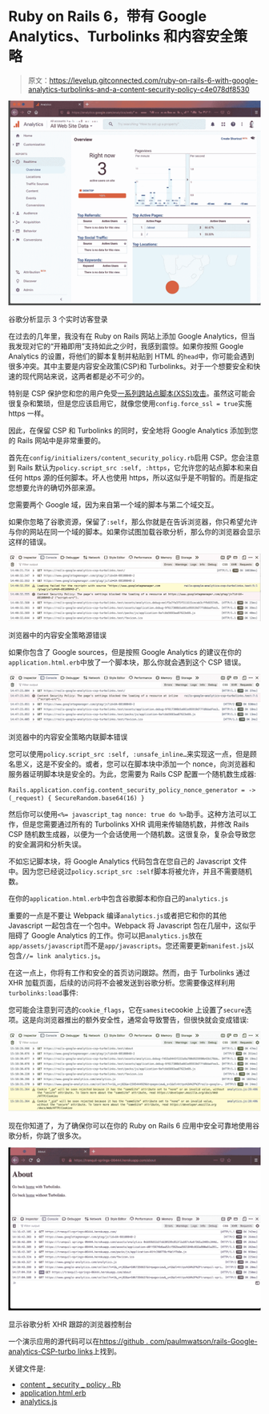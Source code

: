 # Ruby on Rails 6，带有 Google Analytics、Turbolinks 和内容安全策略

> 原文：<https://levelup.gitconnected.com/ruby-on-rails-6-with-google-analytics-turbolinks-and-a-content-security-policy-c4e078df8530>

![](img/f16d85f9131f5e0ad43bfd06c8db5b0b.png)

谷歌分析显示 3 个实时访客登录

在过去的几年里，我没有在 Ruby on Rails 网站上添加 Google Analytics，但当我发现对它的“开箱即用”支持如此之少时，我感到震惊。如果你按照 Google Analytics 的设置，将他们的脚本复制并粘贴到 HTML 的`head`中，你可能会遇到很多冲突。其中主要是内容安全政策(CSP)和 Turbolinks。对于一个想要安全和快速的现代网站来说，这两者都是必不可少的。

特别是 CSP 保护您和您的用户免受[一系列跨站点脚本(XSS)攻击](https://owasp.org/www-community/xss-filter-evasion-cheatsheet)。虽然这可能会很复杂和繁琐，但是您应该启用它，就像您使用`config.force_ssl = true`实施 https 一样。

因此，在保留 CSP 和 Turbolinks 的同时，安全地将 Google Analytics 添加到您的 Rails 网站中是非常重要的。

首先在`config/initializers/content_security_policy.rb`启用 CSP。您会注意到 Rails 默认为`policy.script_src :self, :https`，它允许您的站点脚本和来自任何 https 源的任何脚本。坏人也使用 https，所以这似乎是不明智的。而是指定您想要允许的确切外部来源。

您需要两个 Google 域，因为来自第一个域的脚本与第二个域交互。

如果你忽略了谷歌资源，保留了`:self`，那么你就是在告诉浏览器，你只希望允许与你的网站在同一个域的脚本。如果你试图加载谷歌分析，那么你的浏览器会显示这样的错误。

![](img/c1788605d1439d01d2a136e77da5d5ed.png)

浏览器中的内容安全策略源错误

如果你包含了 Google sources，但是按照 Google Analytics 的建议在你的`application.html.erb`中放了一个脚本块，那么你就会遇到这个 CSP 错误。

![](img/decefadcc0e516b79225571b19730c27.png)

浏览器中的内容安全策略内联脚本错误

您可以使用`policy.script_src :self, :unsafe_inline…`来实现这一点，但是顾名思义，这是不安全的。或者，您可以在脚本块中添加一个 nonce，向浏览器和服务器证明脚本块是安全的。为此，您需要为 Rails CSP 配置一个随机数生成器:

```
Rails.application.config.content_security_policy_nonce_generator = ->(_request) { SecureRandom.base64(16) }
```

然后你可以使用`<%= javascript_tag nonce: true do %>`助手。这种方法可以工作，但是您需要通过所有的 Turbolinks XHR 调用来传输随机数，并修改 Rails CSP 随机数生成器，以便为一个会话使用一个随机数。这很复杂，复杂会导致您的安全漏洞和分析失误。

不如忘记脚本块，将 Google Analytics 代码包含在您自己的 Javascript 文件中。因为您已经说过`policy.script_src :self`脚本将被允许，并且不需要随机数。

在你的`application.html.erb`中包含谷歌脚本和你自己的`analytics.js`

重要的一点是不要让 Webpack 编译`analytics.js`或者把它和你的其他 Javascript 一起包含在一个包中。Webpack 将 Javascript 包在几层中，这似乎阻碍了 Google Analytics 的工作。你可以把`analytics.js`放在`app/assets/javascript`而不是`app/javascripts`。您还需要更新`manifest.js`以包含`//= link analytics.js`。

在这一点上，你将有工作和安全的首页访问跟踪。然而，由于 Turbolinks 通过 XHR 加载页面，后续的访问将不会被发送到谷歌分析。您需要像这样利用`turbolinks:load`事件:

您可能会注意到可选的`cookie_flags`，它在`samesite`cookie 上设置了`secure`选项。这是向浏览器推出的额外安全性，通常会导致警告，但很快就会变成错误:

![](img/4047197f0cd793ed575ec75bcb382c49.png)

现在你知道了，为了确保你可以在你的 Ruby on Rails 6 应用中安全可靠地使用谷歌分析，你跳了很多次。

![](img/9b164b5400dc3c1ae657ada81ca0591d.png)

显示谷歌分析 XHR 跟踪的浏览器控制台

一个演示应用的源代码可以在[https://github . com/paulmwatson/rails-Google-analytics-CSP-turbo links](https://github.com/paulmwatson/rails-google-analytics-csp-turbolinks)上找到。

关键文件是:

*   [content _ security _ policy . Rb](https://github.com/paulmwatson/rails-google-analytics-csp-turbolinks/blob/master/config/initializers/content_security_policy.rb)
*   [application.html.erb](https://github.com/paulmwatson/rails-google-analytics-csp-turbolinks/blob/master/app/views/layouts/application.html.erb)
*   [analytics.js](https://github.com/paulmwatson/rails-google-analytics-csp-turbolinks/blob/master/app/assets/javascript/analytics.js)